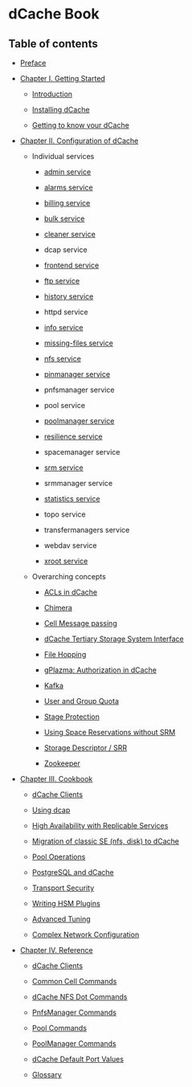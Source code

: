 dCache Book
===========

## Table of contents

-   [Preface](preface.md)

-   [Chapter I. Getting Started](intro.md)

    -   [Introduction](intro.md)

    -   [Installing dCache](install.md)

    -   [Getting to know your dCache](intouch.md)

-   [Chapter II. Configuration of dCache](config.md)

    - Individual services

        - [admin service](config-admin.md)

        - [alarms service](config-alarms.md)

        - [billing service](config-billing.md)

        - [bulk service](config-bulk.md)

        - [cleaner service](config-cleaner.md)

        - dcap service

        - [frontend service](config-frontend.md)

        - [ftp service](config-ftp.md)

        - [history service](config-history.md)

        - httpd service

        - [info service](config-info-provider.md)

        - [missing-files service](config-missing-files.md)

        - [nfs service](config-nfs.md)

        - [pinmanager service](config-pinmanager.md)

        - pnfsmanager service

        - pool service

        - [poolmanager service](config-PoolManager.md)

        - [resilience service](config-resilience.md)

        - spacemanager service

        - [srm service](config-SRM.md)

        - srmmanager service

        - [statistics service](config-statistics.md)

        - topo service

        - transfermanagers service

        - webdav service

        - [xroot service](config-xrootd.md)

    - Overarching concepts

        - [ACLs in dCache](config-acl.md)

        - [Chimera](config-chimera.md)

        - [Cell Message passing](config-message-passing.md)

        - [dCache Tertiary Storage System Interface](config-hsm.md)

        - [File Hopping](config-hopping.md)

        - [gPlazma: Authorization in dCache](config-gplazma.md)

        - [Kafka](kafkaproducer.md)

        - [User and Group Quota](quota.md)

        - [Stage Protection](config-stage-protection.md)

        - [Using Space Reservations without SRM](config-write-token.md)

        - [Storage Descriptor / SRR](srr.md)

        - [Zookeeper](config-zookeeper.md)

-   [Chapter III. Cookbook](cookbook.md)

    - [dCache Clients](cookbook-clients.md)

    - [Using dcap](cookbook-dCap.md)

    - [High Availability with Replicable Services](cookbook-ha-with-replicable-services.md)

    - [Migration of classic SE (nfs, disk) to dCache](cookbook-classic-se-to-dcache.md)

    - [Pool Operations](cookbook-pool.md)

    - [PostgreSQL and dCache](cookbook-postgres.md)

    - [Transport Security](cookbook-transport-security.md)

    - [Writing HSM Plugins](cookbook-writing-hsm-plugins.md)

    - [Advanced Tuning](cookbook-advanced.md)

    - [Complex Network Configuration](cookbook-net.md)

-   [Chapter IV. Reference](reference.md)

    - [dCache Clients](rf-clients.md)

    - [Common Cell Commands](rf-cc-common.md)

    - [dCache NFS Dot Commands](rf-dot-commands.md)

    - [PnfsManager Commands](rf-cc-pnfsm.md)

    - [Pool Commands](rf-cc-pool.md)

    - [PoolManager Commands](rf-cc-pm.md)

    - [dCache Default Port Values](rf-ports.md)

    - [Glossary](rf-glossary.md)
